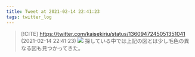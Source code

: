 ```yaml
---
title: Tweet at 2021-02-14 22:41:23
tags: twitter_log
---
```


> [!CITE] https://twitter.com/kaisekiriu/status/1360947245051351041 (2021-02-14 22:41:23)
> ![](https://twitter.com/kaisekiriu/status/1360947245051351041)
> 探している中では上記の図とは少し毛色の異なる図も見つかってきた。
